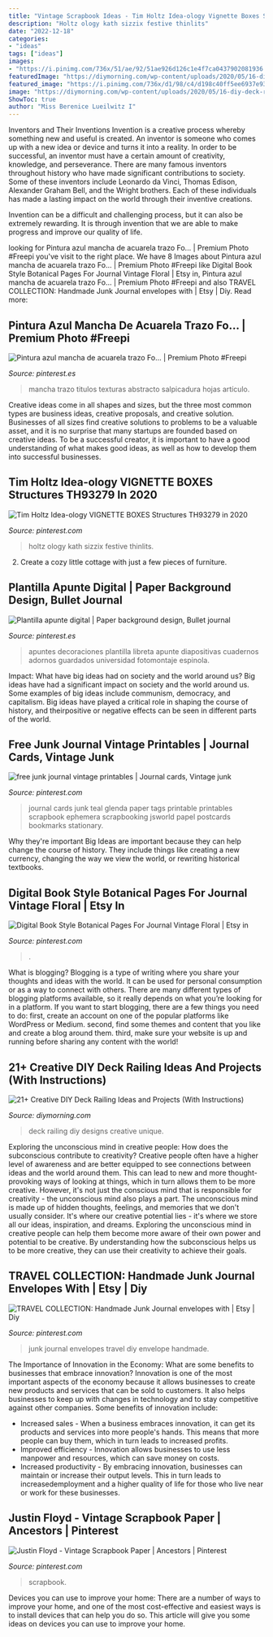 ```yaml
---
title: "Vintage Scrapbook Ideas - Tim Holtz Idea-ology Vignette Boxes Structures Th93279 In 2020"
description: "Holtz ology kath sizzix festive thinlits"
date: "2022-12-18"
categories:
- "ideas"
tags: ["ideas"]
images:
- "https://i.pinimg.com/736x/51/ae/92/51ae926d126c1e4f7ca0437902081936.jpg"
featuredImage: "https://diymorning.com/wp-content/uploads/2020/05/16-diy-deck-railing-ideas.jpg"
featured_image: "https://i.pinimg.com/736x/d1/98/c4/d198c40ff5ee6937e9351e6b84cdf331.jpg"
image: "https://diymorning.com/wp-content/uploads/2020/05/16-diy-deck-railing-ideas.jpg"
ShowToc: true
author: "Miss Berenice Lueilwitz I"
---
```



Inventors and Their Inventions
Invention is a creative process whereby something new and useful is created. An inventor is someone who comes up with a new idea or device and turns it into a reality. In order to be successful, an inventor must have a certain amount of creativity, knowledge, and perseverance.
There are many famous inventors throughout history who have made significant contributions to society. Some of these inventors include Leonardo da Vinci, Thomas Edison, Alexander Graham Bell, and the Wright brothers. Each of these individuals has made a lasting impact on the world through their inventive creations.

Invention can be a difficult and challenging process, but it can also be extremely rewarding. It is through invention that we are able to make progress and improve our quality of life.

	

		
looking for Pintura azul mancha de acuarela trazo Fo... | Premium Photo #Freepi you've visit to the right place. We have 8 Images about Pintura azul mancha de acuarela trazo Fo... | Premium Photo #Freepi like Digital Book Style Botanical Pages For Journal Vintage Floral | Etsy in, Pintura azul mancha de acuarela trazo Fo... | Premium Photo #Freepi and also TRAVEL COLLECTION: Handmade Junk Journal envelopes with | Etsy | Diy. Read more:
		
    
## Pintura Azul Mancha De Acuarela Trazo Fo... | Premium Photo #Freepi

<img loading=lazy src="https://i.pinimg.com/736x/16/13/d8/1613d8490e6aef2a726f97f58f79d32a.jpg" onerror="this.onerror=null;this.src='https://tse4.mm.bing.net/th?id=OIP.68HXk7AMCy_LCCkGQQAeMQHaE7&amp;pid=15.1';" alt="Pintura azul mancha de acuarela trazo Fo... | Premium Photo #Freepi">

_Source: pinterest.es_

>mancha trazo titulos texturas abstracto salpicadura hojas artículo. 

	

Creative ideas come in all shapes and sizes, but the three most common types are business ideas, creative proposals, and creative solution. Businesses of all sizes find creative solutions to problems to be a valuable asset, and it is no surprise that many startups are founded based on creative ideas. To be a successful creator, it is important to have a good understanding of what makes good ideas, as well as how to develop them into successful businesses.

    
## Tim Holtz Idea-ology VIGNETTE BOXES Structures TH93279 In 2020

<img loading=lazy src="https://i.pinimg.com/736x/51/ae/92/51ae926d126c1e4f7ca0437902081936.jpg" onerror="this.onerror=null;this.src='https://tse2.mm.bing.net/th?id=OIP.Lnc2zeWmXb_u2qhxpT64egHaJG&amp;pid=15.1';" alt="Tim Holtz Idea-ology VIGNETTE BOXES Structures TH93279 in 2020">

_Source: pinterest.com_

>holtz ology kath sizzix festive thinlits. 

	

2. Create a cozy little cottage with just a few pieces of furniture.

    
## Plantilla Apunte Digital | Paper Background Design, Bullet Journal

<img loading=lazy src="https://i.pinimg.com/736x/d1/98/c4/d198c40ff5ee6937e9351e6b84cdf331.jpg" onerror="this.onerror=null;this.src='https://tse2.mm.bing.net/th?id=OIP.pN-kZsYa1IeDtz7KU1YL_gHaJ3&amp;pid=15.1';" alt="Plantilla apunte digital | Paper background design, Bullet journal">

_Source: pinterest.es_

>apuntes decoraciones plantilla libreta apunte diapositivas cuadernos adornos guardados universidad fotomontaje espinola. 

	

Impact: What have big ideas had on society and the world around us?
Big ideas have had a significant impact on society and the world around us. Some examples of big ideas include communism, democracy, and capitalism. Big ideas have played a critical role in shaping the course of history, and theirpositive or negative effects can be seen in different parts of the world.

    
## Free Junk Journal Vintage Printables | Journal Cards, Vintage Junk

<img loading=lazy src="https://i.pinimg.com/736x/9f/46/8c/9f468c85992fc1a93a6bc923f8d13ef1.jpg" onerror="this.onerror=null;this.src='https://tse2.mm.bing.net/th?id=OIP.9BgJ47b2hT_KalQQcrg8OQAAAA&amp;pid=15.1';" alt="free junk journal vintage printables | Journal cards, Vintage junk">

_Source: pinterest.com_

>journal cards junk teal glenda paper tags printable printables scrapbook ephemera scrapbooking jsworld papel postcards bookmarks stationary. 

	

Why they're important
Big Ideas are important because they can help change the course of history. They include things like creating a new currency, changing the way we view the world, or rewriting historical textbooks.

    
## Digital Book Style Botanical Pages For Journal Vintage Floral | Etsy In

<img loading=lazy src="https://i.pinimg.com/736x/b5/cf/9a/b5cf9a3e6900dfb4417e5ddf8d7597a6.jpg" onerror="this.onerror=null;this.src='https://tse1.mm.bing.net/th?id=OIP.XdGwkslWGtDiD3LRMj3oRQHaJ3&amp;pid=15.1';" alt="Digital Book Style Botanical Pages For Journal Vintage Floral | Etsy in">

_Source: pinterest.com_

>. 

	

What is blogging?
Blogging is a type of writing where you share your thoughts and ideas with the world. It can be used for personal consumption or as a way to connect with others. There are many different types of blogging platforms available, so it really depends on what you’re looking for in a platform. If you want to start blogging, there are a few things you need to do: first, create an account on one of the popular platforms like WordPress or Medium. second, find some themes and content that you like and create a blog around them. third, make sure your website is up and running before sharing any content with the world!

    
## 21+ Creative DIY Deck Railing Ideas And Projects (With Instructions)

<img loading=lazy src="https://diymorning.com/wp-content/uploads/2020/05/16-diy-deck-railing-ideas.jpg" onerror="this.onerror=null;this.src='https://tse2.mm.bing.net/th?id=OIP.EcSgYjgJ4BLql3u1cQ67IgHaQ1&amp;pid=15.1';" alt="21+ Creative DIY Deck Railing Ideas and Projects (With Instructions)">

_Source: diymorning.com_

>deck railing diy designs creative unique. 

	

Exploring the unconscious mind in creative people: How does the subconscious contribute to creativity?
Creative people often have a higher level of awareness and are better equipped to see connections between ideas and the world around them. This can lead to new and more thought-provoking ways of looking at things, which in turn allows them to be more creative. However, it's not just the conscious mind that is responsible for creativity - the unconscious mind also plays a part. The unconscious mind is made up of hidden thoughts, feelings, and memories that we don't usually consider. It's where our creative potential lies - it's where we store all our ideas, inspiration, and dreams. Exploring the unconscious mind in creative people can help them become more aware of their own power and potential to be creative. By understanding how the subconscious helps us to be more creative, they can use their creativity to achieve their goals.

    
## TRAVEL COLLECTION: Handmade Junk Journal Envelopes With | Etsy | Diy

<img loading=lazy src="https://i.pinimg.com/originals/23/09/ed/2309ed9dd33209671bf3f74e1f595ce8.jpg" onerror="this.onerror=null;this.src='https://tse3.mm.bing.net/th?id=OIP.xPJ0Ym6ELXzODZWrYQ0qkAHaJ4&amp;pid=15.1';" alt="TRAVEL COLLECTION: Handmade Junk Journal envelopes with | Etsy | Diy">

_Source: pinterest.com_

>junk journal envelopes travel diy envelope handmade. 

	

The Importance of Innovation in the Economy: What are some benefits to businesses that embrace innovation?
Innovation is one of the most important aspects of the economy because it allows businesses to create new products and services that can be sold to customers. It also helps businesses to keep up with changes in technology and to stay competitive against other companies. Some benefits of innovation include: 
- Increased sales - When a business embraces innovation, it can get its products and services into more people's hands. This means that more people can buy them, which in turn leads to increased profits. 
- Improved efficiency - Innovation allows businesses to use less manpower and resources, which can save money on costs. 
- Increased productivity - By embracing innovation, businesses can maintain or increase their output levels. This in turn leads to increasedemployment and a higher quality of life for those who live near or work for these businesses.

    
## Justin Floyd - Vintage Scrapbook Paper | Ancestors | Pinterest

<img loading=lazy src="https://s-media-cache-ak0.pinimg.com/736x/aa/c3/7c/aac37c1ec5266293699e6e22a4d7879c.jpg" onerror="this.onerror=null;this.src='https://tse3.mm.bing.net/th?id=OIP.-BUye2QJUBgwNilF2JRMjgHaHY&amp;pid=15.1';" alt="Justin Floyd - Vintage Scrapbook Paper | Ancestors | Pinterest">

_Source: pinterest.com_

>scrapbook. 

	

Devices you can use to improve your home:
There are a number of ways to improve your home, and one of the most cost-effective and easiest ways is to install devices that can help you do so. This article will give you some ideas on devices you can use to improve your home.

